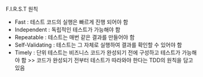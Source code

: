 F.I.R.S.T 원칙

- Fast : 테스트 코드의 실행은 빠르게 진행 되어야 함
- Independent : 독립적인 테스트가 가능해야 함
- Repeatable : 테스트는 매번 같은 결과를 만들어야 함
- Self-Validating : 테스트는 그 자체로 실행하여 결과를 확인할 수 있어야 함
- Timely : 단위 테스트는 비즈니스 코드가 완성되기 전에 구성하고 테스트가 가능해야 함 >> 코드가 완성되기 전부터 테스트가 따라와야 한다는 TDD의 원칙을 담고 있음